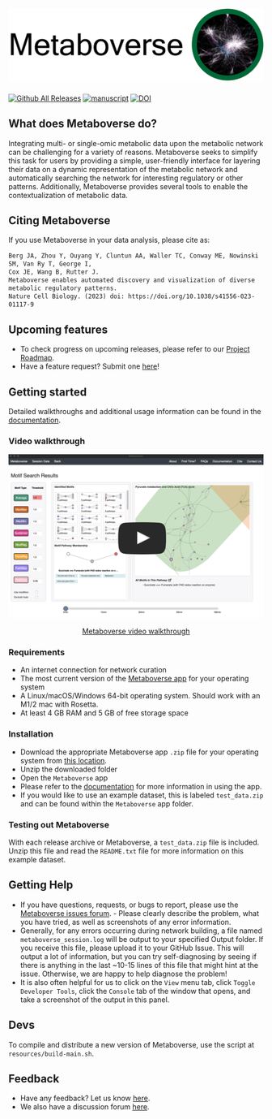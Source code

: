 # ![Metaboverse](https://raw.githubusercontent.com/Metaboverse/Metaboverse/master/docs/content/images/png/metaboverse_banner.png)

[![Github All Releases](https://img.shields.io/github/downloads/Metaboverse/Metaboverse/total.svg)](https://github.com/Metaboverse/Metaboverse/releases/)
[![manuscript](https://img.shields.io/badge/Manuscript-10.1038%2Fs41556--023--01117--9-red)](https://doi.org/10.1038/s41556-023-01117-9)
[![DOI](https://zenodo.org/badge/203264184.svg)](https://zenodo.org/badge/latestdoi/203264184)

## What does Metaboverse do?
Integrating multi- or single-omic metabolic data upon the metabolic network can be challenging for a variety of reasons. Metaboverse seeks to simplify this task for users by providing a simple, user-friendly interface for layering their data on a dynamic representation of the metabolic network and automatically searching the network for interesting regulatory or other patterns. Additionally, Metaboverse provides several tools to enable the contextualization of metabolic data.

## Citing Metaboverse
If you use Metaboverse in your data analysis, please cite as:
```
Berg JA, Zhou Y, Ouyang Y, Cluntun AA, Waller TC, Conway ME, Nowinski SM, Van Ry T, George I,
Cox JE, Wang B, Rutter J.
Metaboverse enables automated discovery and visualization of diverse metabolic regulatory patterns.
Nature Cell Biology. (2023) doi: https://doi.org/10.1038/s41556-023-01117-9
```

## Upcoming features
- To check progress on upcoming releases, please refer to our [Project Roadmap](https://github.com/orgs/Metaboverse/projects/3).   
- Have a feature request? Submit one [here](https://github.com/Metaboverse/Metaboverse/issues)!

## Getting started

Detailed walkthroughs and additional usage information can be found in the [documentation](https://metaboverse.readthedocs.io/en/latest).

### Video walkthrough
<div align="center">

[![Metaboverse video walkthrough](docs/content/images/png/motif_view_video.png)](http://www.youtube.com/watch?v=G1PWjQJ7J0I "Metaboverse video walkthrough")

[Metaboverse video walkthrough](http://www.youtube.com/watch?v=G1PWjQJ7J0I "Metaboverse video walkthrough")

</div>


### Requirements
- An internet connection for network curation
- The most current version of the [Metaboverse app](https://github.com/Metaboverse/Metaboverse/releases) for your operating system
- A Linux/macOS/Windows 64-bit operating system. Should work with an M1/2 mac with Rosetta.
- At least 4 GB RAM and 5 GB of free storage space

### Installation
- Download the appropriate Metaboverse app `.zip` file for your operating system from [this location](https://github.com/Metaboverse/Metaboverse/releases/latest).
- Unzip the downloaded folder
- Open the `Metaboverse` app
- Please refer to the [documentation](https://metaboverse.readthedocs.io/en/latest/content/walkthrough.html) for more information in using the app.
- If you would like to use an example dataset, this is labeled `test_data.zip` and can be found within the `Metaboverse` app folder.

### Testing out Metaboverse
With each release archive or Metaboverse, a `test_data.zip` file is included. Unzip this file and read the `README.txt` file for more information on this example dataset. 

## Getting Help
- If you have questions, requests, or bugs to report, please use the [Metaboverse issues forum](https://github.com/Metaboverse/Metaboverse/issues). - Please clearly describe the problem, what you have tried, as well as screenshots of any error information.     
- Generally, for any errors occurring during network building, a file named `metaboverse_session.log` will be output to your specified Output folder. If you receive this file, please upload it to your GitHub Issue. This will output a lot of information, but you can try self-diagnosing by seeing if there is anything in the last ~10-15 lines of this file that might hint at the issue. Otherwise, we are happy to help diagnose the problem!    
- It is also often helpful for us to click on the `View` menu tab, click `Toggle Developer Tools`, click the `Console` tab of the window that opens, and take a screenshot of the output in this panel.

## Devs
To compile and distribute a new version of Metaboverse, use the script at `resources/build-main.sh`.

## Feedback
- Have any feedback? Let us know [here](https://github.com/Metaboverse/Metaboverse/issues).
- We also have a discussion forum [here](https://github.com/Metaboverse/Metaboverse/discussions).

   
